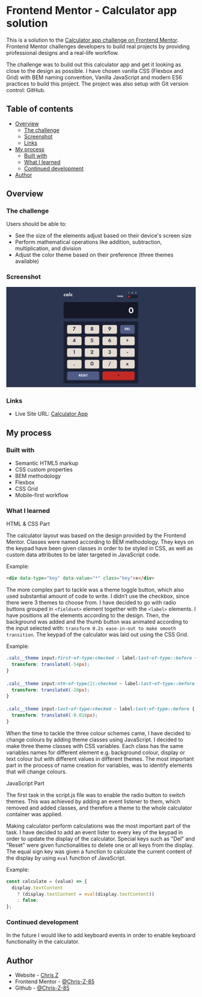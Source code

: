 # Frontend Mentor - Calculator app solution

This is a solution to the [Calculator app challenge on Frontend Mentor](https://www.frontendmentor.io/challenges/calculator-app-9lteq5N29). Frontend Mentor challenges developers to build real projects by providing professional designs and a real-life workflow.

The challenge was to build out this calculator app and get it looking as close to the design as possible. I have chosen vanilla CSS (Flexbox and Grid) with BEM naming convention, Vanilla JavaScript and modern ES6 practices to build this project. The project was also setup with Git version control: GitHub.

## Table of contents

- [Overview](#overview)
  - [The challenge](#the-challenge)
  - [Screenshot](#screenshot)
  - [Links](#links)
- [My process](#my-process)
  - [Built with](#built-with)
  - [What I learned](#what-i-learned)
  - [Continued development](#continued-development)
- [Author](#author)

## Overview

### The challenge

Users should be able to:

- See the size of the elements adjust based on their device's screen size
- Perform mathematical operations like addition, subtraction, multiplication, and division
- Adjust the color theme based on their preference (three themes available)

### Screenshot

![](./calc.png)

### Links

- Live Site URL: [Calculator App](https://calc-chris-z.netlify.app/)

## My process

### Built with

- Semantic HTML5 markup
- CSS custom properties
- BEM methodology
- Flexbox
- CSS Grid
- Mobile-first workflow

### What I learned

HTML & CSS Part

The calculator layout was based on the design provided by the Frontend Mentor. Classes were named according to BEM methodology. They keys on the keypad have been given classes in order to be styled in CSS, as well as custom data attributes to be later targeted in JavaScript code.

Example:

```html
<div data-type="key" data-value="*" class="key">x</div>
```

The more complex part to tackle was a theme toggle button, which also used substantial amount of code to write. I didn’t use the checkbox, since there were 3 themes to choose from. I have decided to go with radio buttons grouped in `<fieldset>` element together with the `<label>` elements. I have positions all the elements according to the design. Then, the background was added and the thumb button was animated according to the input selected with: `transform 0.2s ease-in-out to make smooth transition`. The keypad of the calculator was laid out using the CSS Grid.

Example:

```css
.calc__theme input:first-of-type:checked ~ label:last-of-type::before {
  transform: translateX(-54px);
}

.calc__theme input:nth-of-type(2):checked ~ label:last-of-type::before {
  transform: translateX(-28px);
}

.calc__theme input:last-of-type:checked ~ label:last-of-type::before {
  transform: translateX(-0.016px);
}
```

When the time to tackle the three colour schemes came, I have decided to change colours by adding theme classes using JavaScript. I decided to make three theme classes with CSS variables. Each class has the same variables names for different element e.g. background colour, display or text colour but with different values in different themes. The most important part in the process of name creation for variables, was to identify elements that will change colours.

JavaScript Part

The first task in the script.js file was to enable the radio button to switch themes. This was achieved by adding an event listener to them, which removed and added classes, and therefore a theme to the whole calculator container was applied.

Making calculator perform calculations was the most important part of the task. I have decided to add an event lister to every key of the keypad in order to update the display of the calculator. Special keys such as "Del" and "Reset" were given functionalities to delete one or all keys from the display. The equal sign key was given a function to calculate the current content of the display by using `eval` function of JavaScript.

Example:

```js
const calculate = (value) => {
  display.textContent
    ? (display.textContent = eval(display.textContent))
    : false;
};
```

### Continued development

In the future I would like to add keyboard events in order to enable keyboard functionality in the calculator.

## Author

- Website - [Chris Z](https://www.chris-z.dev)
- Frontend Mentor - [@Chris-Z-85](https://www.frontendmentor.io/profile/Chris-Z-85)
- Github - [@Chris-Z-85](https://github.com/Chris-Z-85)
